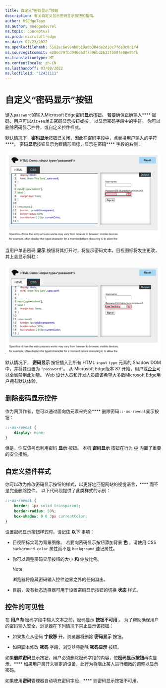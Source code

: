```yaml
---
title: 自定义“密码显示”按钮
description: 有关自定义显示密码显示按钮的指南。
author: MSEdgeTeam
ms.author: msedgedevrel
ms.topic: conceptual
ms.prod: microsoft-edge
ms.date: 02/23/2022
ms.openlocfilehash: 5582ec6e96ab8b19a0b384de2d10c7fde0c8d1f4
ms.sourcegitcommit: e286d79fbd94666df7596bd2633fb60fe08e86fb
ms.translationtype: MT
ms.contentlocale: zh-CN
ms.lasthandoff: 03/08/2022
ms.locfileid: "12431111"
---
```

# <a name="customize-the-password-reveal-button"></a>自定义“密码显示”按钮

键入`password`的输入Microsoft Edge密码**显示**按钮。  若要确保正确输入**** 密码，用户可以`Alt`+`F8`单击密码显示按钮或按 ，以显示密码字段中的字符。  你可以删除密码显示控件，或自定义控件样式。

默认情况下，**密码显示**按钮已关闭，因此在密码字段中，点替换用户输入的字符****。  密码**显示**按钮显示为眼睛形图标，显示在密码**** 字段的右侧：

![目视图标显示在隐藏密码文本的点旁边。](media/mdn-demo-password-reveal-off.msft.png)

当用户单击密码 **显示** 按钮将其打开时，将显示密码文本，目视图标将发生更改，其上会显示斜杠：

![显示原始密码文本，并且眼睛图标的上方有一个斜杠。](media/mdn-demo-password-reveal-on.msft.png)

默认情况下， **密码显示** 按钮插入到所有 HTML `input` `type` 元素的 Shadow DOM 中，并将其设置为 `"password"`。  从 Microsoft Edge版本 87 开始，用户或[企业](/deployedge/microsoft-edge-policies#passwordrevealenabled)可以全局禁用此功能。  Web 设计人员和开发人员应该希望大多数Microsoft Edge用户拥有默认体验。

<!--
these might be outdated style: not used in .md files:
![The password field hidden, with the default look.](../media/web-platform/password-reveal/password-eye.png)
![The password field revealed, with the default look.](../media/web-platform/password-reveal/password-toggled.png)
-->


<!-- ====================================================================== -->
## <a name="remove-the-password-reveal-control"></a>删除密码显示控件

作为网页作者，您可以通过面向伪元素来完全**** 删除密码`::-ms-reveal`显示按钮：

```css
::-ms-reveal {
    display: none;
}
```

但是，你应该考虑利用密码 **显示** 按钮。  本机 **密码显示** 按钮在行为 [中](#visibility-of-the-control) 内置了重要的安全措施。


<!-- ====================================================================== -->
## <a name="customize-the-control-style"></a>自定义控件样式

你可以改为修改密码显示按钮的样式，以更好地匹配网站的视觉语言，**** 而不是完全删除控件。  以下代码段提供了此类样式的示例：

```css
::-ms-reveal {
    border: 1px solid transparent;
    border-radius: 50%;
    box-shadow: 0 0 3px currentColor;
}
```

设置密码显示按钮样式时，请记住 **以下** 事项：

*  目视图标实现为背景图像。  若要向密码显示按钮添加背景 **色** ，请使用 CSS `background-color` 属性而不是 `background` 速记属性。

*  你可以调整密码显示按钮的大小 **和** 缩放比例。

   > [!NOTE]
   > 浏览器将隐藏密码输入控件边界之外的任何溢出。

*  目前，没有状态选择器可用于设置密码显示按钮的切换 **状态** 样式。


<!-- ====================================================================== -->
## <a name="visibility-of-the-control"></a>控件的可见性

在 **用户向** 密码字段中输入文本之前，密码显示 **按钮不可用** 。  为了帮助确保用户的密码输入安全，浏览器在下列情况下禁止显示该按钮：

*   如果焦点从密码 **字段移** 开，浏览器将删除 **密码显示** 按钮。

*   如果脚本修改 **密码** 字段，浏览器将删除 **密码显示** 按钮。

如果**删除密码**显示按钮，用户必须删除密码字段的内容，使**密码显示按钮**再次显示。**** 如果用户离开未锁定的设备，此行为将阻止某人进行细微的调整以显示密码。

如果使用**密码**管理器自动填充密码字段，**** 则密码显示按钮不可用。
